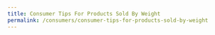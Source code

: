 ```yaml
---
title: Consumer Tips For Products Sold By Weight
permalink: /consumers/consumer-tips-for-products-sold-by-weight
---
```

